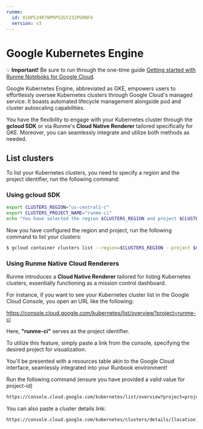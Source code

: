 ```yaml
---
runme:
  id: 01HP534R7WPRP5ZGY23ZPGRNF4
  version: v3
---
```


# Google Kubernetes Engine

💡 **Important!** Be sure to run through the one-time guide [Getting started with Runme Noteboks for Google Cloud](setup.md).

Google Kubernetes Engine, abbreviated as GKE, empowers users to effortlessly oversee Kubernetes clusters through Google Cloud's managed service. It boasts automated lifecycle management alongside pod and cluster autoscaling capabilities.

You have the flexibility to engage with your Kubernetes cluster through the **gcloud SDK** or via Runme's **Cloud Native Renderer** tailored specifically for GKE. Moreover, you can seamlessly integrate and utilize both methods as needed.

## List clusters

To list your Kubernetes clusters, you need to specify a region and the project identifier, run the following command:

### Using gcloud SDK

```sh {"id":"01HVN24NDSRSXR4K68Z1D3S098","promptEnv":"yes","terminalRows":"3"}
export CLUSTERS_REGION="us-central1-c"
export CLUSTERS_PROJECT_NAME="runme-ci"
echo "You have selected the region $CLUSTERS_REGION and project $CLUSTERS_PROJECT_NAME"
```

Now you have configured the region and project, run the following command to list your clusters:

```sh {"id":"01HPM26EAZH5X2AW34XGWXBZ7B","terminalRows":"20"}
$ gcloud container clusters list --region=$CLUSTERS_REGION --project $CLUSTERS_PROJECT_NAME
```

### Using Runme Native Cloud Renderers

Runme introduces a **Cloud Native Renderer** tailored for listing Kubernetes clusters, essentially functioning as a mission control dashboard.

For instance, if you want to see your Kubernetes cluster list in the Google Cloud Console, you open an URL like the following:

https://console.cloud.google.com/kubernetes/list/overview?project=runme-ci

Here, **"runme-ci"** serves as the project identifier.

To utilize this feature, simply paste a link from the console, specifying the desired project for visualization.

You'll be presented with a resources table akin to the Google Cloud interface, seamlessly integrated into your Runbook environment!

Run the following command (ensure you have provided a valid value for project-id)

```sh {"id":"01HP535BD16K2VDKBSB2RX7AZW"}
https://console.cloud.google.com/kubernetes/list/overview?project=project-id
```

You can also paste a cluster details link:

```sh {"id":"01HPM1579KFQPEDAN6YDTEPKR9"}
https://console.cloud.google.com/kubernetes/clusters/details/[location]/[account]/details?project=[project]
```
